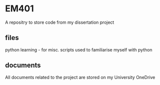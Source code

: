 # EM401
A repositry to store code from my dissertation project

## files
python learning - for misc. scripts used to familiarise myself with python

## documents
All documents related to the project are stored on my University OneDrive
